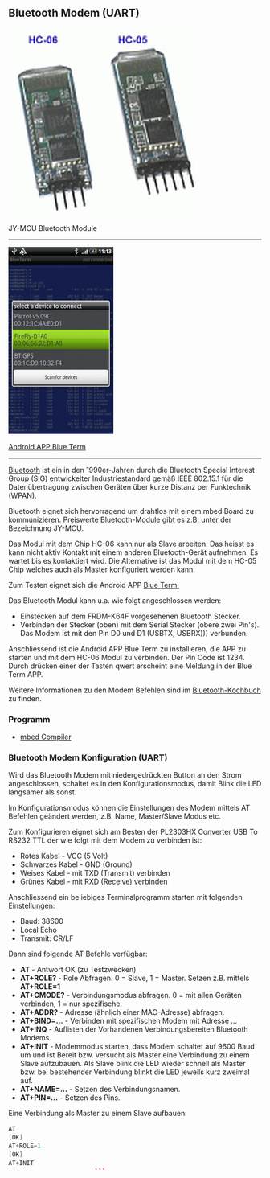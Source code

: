 ## Bluetooth Modem (UART)

![](../../images/BluetoothHC06.png)

JY-MCU Bluetooth Module

- - -

![](../../images/BluetoothTerm.png) 

[Android APP Blue Term](https://play.google.com/store/apps/details?id=es.pymasde.blueterm&hl=de) 

- - - 

[Bluetooth](http://de.wikipedia.org/wiki/Bluetooth) ist ein in den 1990er-Jahren durch die Bluetooth Special Interest Group (SIG) entwickelter Industriestandard gemäß IEEE 802.15.1 für die Datenübertragung zwischen Geräten über kurze Distanz per Funktechnik (WPAN).

Bluetooth eignet sich hervorragend um drahtlos mit einem mbed Board zu kommunizieren. Preiswerte Bluetooth-Module gibt es z.B. unter der Bezeichnung JY-MCU.

Das Modul mit dem Chip HC-06 kann nur als Slave arbeiten. Das heisst es kann nicht aktiv Kontakt mit einem anderen Bluetooth-Gerät aufnehmen. Es wartet bis es kontaktiert wird. Die Alternative ist das Modul mit dem HC-05 Chip welches auch als Master konfiguriert werden kann.

Zum Testen eignet sich die Android APP [Blue Term.](https://play.google.com/store/apps/details?id=es.pymasde.blueterm&hl=de)

Das Bluetooth Modul kann u.a. wie folgt angeschlossen werden:

*   Einstecken auf dem FRDM-K64F vorgesehenen Bluetooth Stecker.
*   Verbinden der Stecker (oben) mit dem Serial Stecker (obere zwei Pin&#039;s). Das Modem ist mit den Pin D0 und D1 (USBTX, USBRX))) verbunden.

Anschliessend ist die Android APP Blue Term zu installieren, die APP zu starten und mit dem HC-06 Modul zu verbinden. Der Pin Code ist 1234\. Durch drücken einer der Tasten qwert erscheint eine Meldung in der Blue Term APP.

Weitere Informationen zu den Modem Befehlen sind im [Bluetooth-Kochbuch](http://arduino-hannover.de/2013/07/20/bluetooth-kochbuch-fur-arduino/) zu finden.

### Programm

* [mbed Compiler](https://developer.mbed.org/teams/smdiotkit1ch/code/Bluetooth_HC-06/)


### Bluetooth Modem Konfiguration (UART)

Wird das Bluetooth Modem mit niedergedrückten Button an den Strom angeschlossen, schaltet es in den Konfigurationsmodus, damit Blink die LED langsamer als sonst.

Im Konfigurationsmodus können die Einstellungen des Modem mittels AT Befehlen geändert werden, z.B. Name, Master/Slave Modus etc.

Zum Konfigurieren eignet sich am Besten der PL2303HX Converter USB To RS232 TTL der wie folgt mit dem Modem zu verbinden ist:

*   Rotes Kabel - VCC (5 Volt)
*   Schwarzes Kabel - GND (Ground)
*   Weises Kabel - mit TXD (Transmit) verbinden
*   Grünes Kabel - mit RXD (Receive) verbinden

Anschliessend ein beliebiges Terminalprogramm starten mit folgenden Einstellungen:

*   Baud: 38600
*   Local Echo
*   Transmit: CR/LF

Dann sind folgende AT Befehle verfügbar:

*   **AT** - Antwort OK (zu Testzwecken)
*   **AT+ROLE?** - Role Abfragen. 0 = Slave, 1 = Master. Setzen z.B. mittels **AT+ROLE=1**
*   **AT+CMODE?** - Verbindungsmodus abfragen. 0 = mit allen Geräten verbinden, 1 = nur spezifische.
*   **AT+ADDR?** - Adresse (ähnlich einer MAC-Adresse) abfragen.
*   **AT+BIND=...** - Verbinden mit spezifischen Modem mit Adresse ...
*   **AT+INQ** - Auflisten der Vorhandenen Verbindungsbereiten Bluetooth Modems.
*   **AT+INIT** - Modemmodus starten, dass Modem schaltet auf 9600 Baud um und ist Bereit bzw. versucht als Master eine Verbindung zu einem Slave aufzubauen. Als Slave blink die LED wieder schnell als Master bzw. bei bestehender Verbindung blinkt die LED jeweils kurz zweimal auf.
*   **AT+NAME=...** - Setzen des Verbindungsnamen.
*   **AT+PIN=...** - Setzen des Pins.

Eine Verbindung als Master zu einem Slave aufbauen:

```cpp
AT
[OK]
AT+ROLE=1
[OK]
AT+INIT                        
                        ```